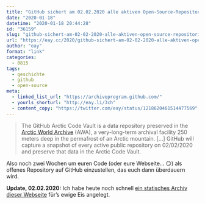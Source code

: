 ```yaml
---
title: "GitHub sichert am 02.02.2020 alle aktiven Open-Source-Repositories für 1.000 Jahre in der Arktis"
date: "2020-01-18"
datetime: "2020-01-18 20:44:28"
id: "36159"
slug: "github-sichert-am-02-02-2020-alle-aktiven-open-source-repositories-fuer-1-000-jahre-in-der-arktis"
url: "https://eay.cc/2020/github-sichert-am-02-02-2020-alle-aktiven-open-source-repositories-fuer-1-000-jahre-in-der-arktis/"
author: "eay"
format: "link"
categories:
  - 0815
tags:
  - geschichte
  - github
  - open-source
meta:
  - linked_list_url: "https://archiveprogram.github.com/"
  - yourls_shorturl: "http://eay.li/3ch"
  - content_copy: "https://twitter.com/eay/status/1218620461514477569"
---
```


> The GitHub Arctic Code Vault is a data repository preserved in the [Arctic World Archive](https://www.arcticworldarchive.org/) (AWA), a very-long-term archival facility 250 meters deep in the permafrost of an Arctic mountain. \[...\] GitHub will capture a snapshot of every active public repository on 02/02/2020 and preserve that data in the Arctic Code Vault.

Also noch zwei Wochen um euren Code (oder eure Webseite... 😏) als offenes Repository auf GitHub einzustellen, das euch dann überdauern wird.

**Update, 02.02.2020:** Ich habe heute noch schnell [ein statisches Archiv dieser Webseite](https://eay.cc/2020/1017-jahre-eay-cc/) für’s ewige Eis angelegt.
